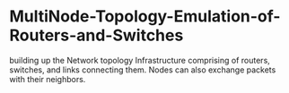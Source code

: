 # MultiNode-Topology-Emulation-of-Routers-and-Switches
building up the Network topology Infrastructure comprising of routers, switches, and links connecting them. Nodes can also exchange packets with their neighbors.
